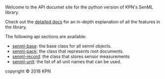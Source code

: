 Welcome to the API documet site for the python version of KPN's SenML library.

Check out the [detailed docs]() for an in-depth explanation of all the features in the library.
 
The following api sections are available:

- [senml-base](): the base class for all senml objects.
- [senml-pack](): the class that represents root documents.
- [senml-record](): the class that stores sensor measurements
- [senml-unit](): the list of all unit names that can be used.



copyright © 2018 KPN 